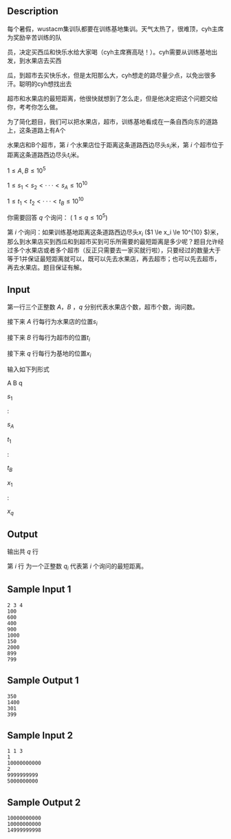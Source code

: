 ## Description

每个暑假，wustacm集训队都要在训练基地集训。天气太热了，很难顶，cyh主席为奖励辛苦训练的队

员，决定买西瓜和快乐水给大家喝（cyh主席赛高哒！）。cyh需要从训练基地出发，到水果店去买西

瓜，到超市去买快乐水，但是太阳那么大，cyh想走的路尽量少点，以免出很多汗。聪明的cyh想找出去

超市和水果店的最短距离，他很快就想到了怎么走，但是他决定把这个问题交给你，考考你怎么做。

为了简化题目，我们可以把水果店，超市，训练基地看成在一条自西向东的道路上，这条道路上有A个

水果店和B个超市，第 $i$ 个水果店位于距离这条道路西边尽头$s_i$米，第 $i$ 个超市位于距离这条道路西边尽头$t_i$米。

$1 \le A,B \le 10^5$

$1 \le s_1 < s_2 <···<s_A \le 10^{10}$

$1 \le t_1 < t_2 <···<t_B \le 10^{10}$

你需要回答 $q$ 个询问： ( $1\le q \le 10^5$)

第 $i$ 个询问：如果训练基地距离这条道路西边尽头$x_i$ ($1 \le x_i \le 10^{10} $)米，那么到水果店买到西瓜和到超市买到可乐所需要的最短距离是多少呢？题目允许经过多个水果店或者多个超市（反正只需要去一家买就行啦），只要经过的数量大于等于1并保证最短距离就可以，既可以先去水果店，再去超市；也可以先去超市，再去水果店。题目保证有解。

## Input

第一行三个正整数 $A$，$B$ ，$q$  分别代表水果店个数，超市个数，询问数。

接下来 $A$ 行每行为水果店的位置$s_i$

接下来 $B$ 行每行为超市的位置$t_i$

接下来 $q$ 行每行为基地的位置$x_i$

输入如下列形式

A B q

$s_1$

:

$s_A$

$t_1$

:

$t_B$

$x_1$

:

$x_q$

## Output

输出共 $q$ 行

第 $i$ 行 为一个正整数 $q_i$ 代表第 $i$ 个询问的最短距离。

## Sample Input 1

```
2 3 4
100
600
400
900
1000
150
2000
899
799
```

## Sample Output 1

```
350
1400
301
399
```

## Sample Input 2

```
1 1 3
1
10000000000
2
9999999999
5000000000
```

## Sample Output 2

```
10000000000
10000000000
14999999998
```



 